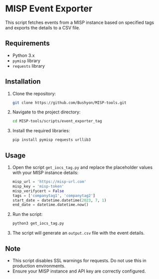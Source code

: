 # MISP Event Exporter

This script fetches events from a MISP instance based on specified tags and exports the details to a CSV file.

## Requirements

- Python 3.x
- `pymisp` library
- `requests` library

## Installation

1. Clone the repository:
    ```sh
    git clone https://github.com/Bushyon/MISP-tools.git
    ```
2. Navigate to the project directory:
    ```sh
    cd MISP-tools/scripts/event_exporter_tag
    ```
3. Install the required libraries:
    ```sh
    pip install pymisp requests urllib3
    ```

## Usage

1. Open the script `get_iocs_tag.py` and replace the placeholder values with your MISP instance details:
    ```python
    misp_url = 'https://misp-url.com'
    misp_key = 'misp-token'
    misp_verifycert = False
    tags = ['companytag1', 'companytag2']
    start_date = datetime.datetime(2023, 7, 1)
    end_date = datetime.datetime.now()
    ```

2. Run the script:
    ```sh
    python3 get_iocs_tag.py
    ```

3. The script will generate an `output.csv` file with the event details.

## Note

- This script disables SSL warnings for requests. Do not use this in production environments.
- Ensure your MISP instance and API key are correctly configured.
